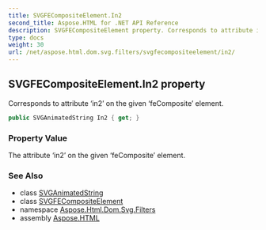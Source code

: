 ```yaml
---
title: SVGFECompositeElement.In2
second_title: Aspose.HTML for .NET API Reference
description: SVGFECompositeElement property. Corresponds to attribute in2 on the given feComposite element
type: docs
weight: 30
url: /net/aspose.html.dom.svg.filters/svgfecompositeelement/in2/
---
```

## SVGFECompositeElement.In2 property

Corresponds to attribute ‘in2’ on the given ‘feComposite’ element.

```csharp
public SVGAnimatedString In2 { get; }
```

### Property Value

The attribute ‘in2’ on the given ‘feComposite’ element.

### See Also

* class [SVGAnimatedString](../../../aspose.html.dom.svg.datatypes/svganimatedstring/)
* class [SVGFECompositeElement](../)
* namespace [Aspose.Html.Dom.Svg.Filters](../../svgfecompositeelement/)
* assembly [Aspose.HTML](../../../)
